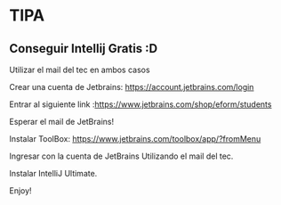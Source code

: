 # TIPA

## Conseguir Intellij Gratis :D

Utilizar el mail del tec en ambos casos

Crear una cuenta de Jetbrains: https://account.jetbrains.com/login

Entrar al siguiente link :https://www.jetbrains.com/shop/eform/students

Esperar el mail de JetBrains! 

Instalar ToolBox: https://www.jetbrains.com/toolbox/app/?fromMenu

Ingresar con la cuenta de JetBrains Utilizando el mail del tec.

Instalar IntelliJ Ultimate.

Enjoy!
